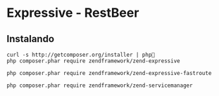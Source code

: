 # Expressive - RestBeer

## Instalando

```
curl -s http://getcomposer.org/installer | php
php composer.phar require zendframework/zend-expressive

php composer.phar require zendframework/zend-expressive-fastroute 

php composer.phar require zendframework/zend-servicemanager

```
